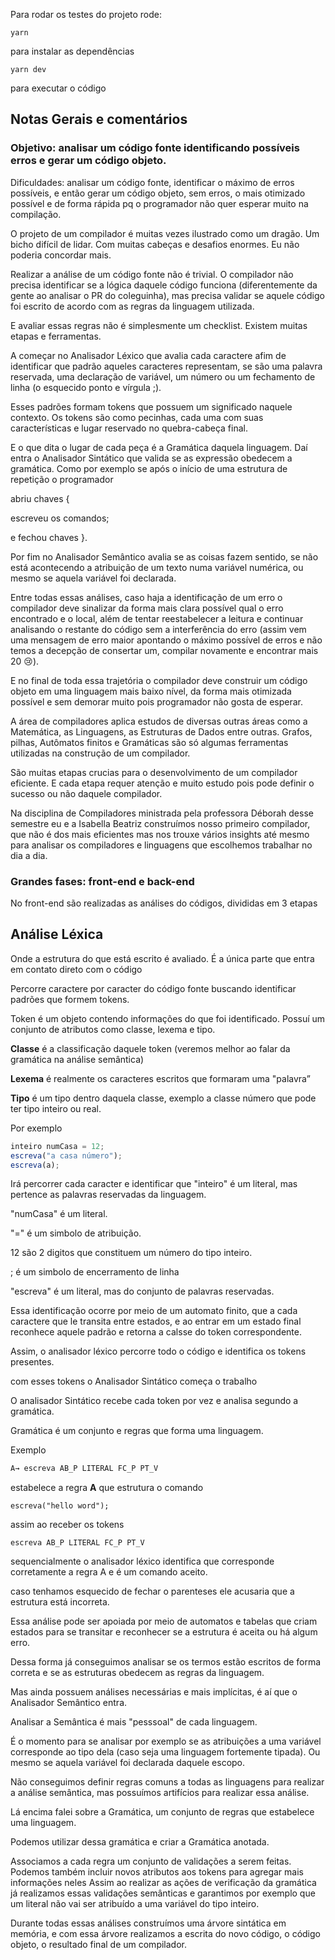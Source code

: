 Para rodar os testes do projeto rode: 

`yarn`

para instalar as dependências 

`yarn dev`

para executar o código

## Notas Gerais e comentários

### Objetivo: analisar um código fonte identificando possíveis erros e gerar um código objeto. 

Dificuldades: analisar um código fonte, identificar o máximo de erros possíveis, e então gerar um código objeto, sem erros, o mais otimizado possível e de forma rápida pq o programador não quer esperar muito na compilação. 

O projeto de um compilador é muitas vezes ilustrado como um dragão. Um bicho difícil de lidar. Com muitas cabeças e desafios enormes. Eu não poderia concordar mais. 

Realizar a análise de um código fonte não é trivial. O compilador não precisa identificar se a lógica daquele código funciona (diferentemente da gente ao analisar o PR do coleguinha), mas precisa validar se aquele código foi escrito de acordo com as regras da linguagem utilizada. 

E avaliar essas regras não é simplesmente um checklist. Existem muitas etapas e ferramentas. 

 A começar no Analisador Léxico que avalia cada caractere afim de identificar que padrão aqueles caracteres representam, se são uma palavra reservada, uma declaração de variável, um número ou um fechamento de linha (o esquecido ponto e vírgula ;). 

Esses padrões formam tokens que possuem um significado naquele contexto. Os tokens são como pecinhas, cada uma com suas características e lugar reservado no quebra-cabeça final.

E o que dita o lugar de cada peça é a Gramática daquela linguagem. Daí entra o Analisador Sintático que valida se as expressão obedecem a gramática. 
Como por exemplo se após o início de uma estrutura de repetição o programador 

abriu chaves { 

escreveu os comandos;

e fechou chaves }. 

Por fim no Analisador Semântico avalia se as coisas fazem sentido, se não está acontecendo a atribuição de um texto numa variável numérica, ou mesmo se aquela variável foi declarada. 

Entre todas essas análises, caso haja a identificação de um erro o compilador deve sinalizar da forma mais clara possível qual o erro encontrado e o local, além de tentar reestabelecer a leitura e continuar analisando o restante do código sem a interferência do erro (assim vem uma mensagem de erro maior apontando o máximo possível de erros e não temos a decepção de consertar um, compilar novamente e encontrar mais 20 😢). 

E no final de toda essa trajetória o compilador deve construir um código objeto em uma linguagem mais baixo nível, da forma mais otimizada possível e sem demorar muito pois programador não gosta de esperar. 

A área de compiladores aplica estudos de diversas outras áreas como a Matemática, as Linguagens, as Estruturas de Dados entre outras. Grafos, pilhas, Autômatos finitos e Gramáticas são só algumas ferramentas utilizadas na construção de um compilador.

São muitas etapas crucias para o desenvolvimento de um compilador eficiente. E cada etapa requer atenção e muito estudo pois pode definir o sucesso ou não daquele compilador. 

Na disciplina de Compiladores ministrada pela professora Déborah desse semestre eu e a Isabella Beatriz construímos nosso primeiro compilador, que não é dos mais eficientes mas nos trouxe vários insights até mesmo para analisar os compiladores e linguagens que escolhemos trabalhar no dia a dia. 

### Grandes fases: front-end e back-end 

No front-end são realizadas as análises do códigos, divididas em 3 etapas 

## Análise Léxica 

Onde a estrutura do que está escrito é avaliado. É a única parte que entra em contato direto com o código

Percorre caractere por caracter do código fonte buscando identificar padrões que formem tokens. 

Token é um objeto contendo informações do que foi identificado. Possuí um conjunto de atributos como classe, lexema e tipo. 

**Classe** é a classificação daquele token (veremos melhor ao falar da gramática na análise semântica) 

**Lexema** é realmente os caracteres escritos que formaram uma "palavra”

**Tipo** é um tipo dentro daquela classe, exemplo a classe número que pode ter tipo inteiro ou real. 

Por exemplo 

```jsx
inteiro numCasa = 12;
escreva("a casa número"); 
escreva(a);
```

Irá percorrer cada caracter e identificar que "inteiro" é um literal, mas pertence as palavras reservadas da linguagem. 

"numCasa" é um literal. 

"=" é um simbolo de atribuição. 

12 são 2 digitos que constituem um número do tipo inteiro. 

; é um simbolo de encerramento de linha 

"escreva" é um literal, mas do conjunto de palavras reservadas. 

Essa identificação ocorre por meio de um automato finito, que a cada caractere que le transita entre estados, e ao entrar em um estado final reconhece aquele padrão e retorna a calsse do token correspondente. 

Assim, o analisador léxico percorre todo o código e identifica os tokens presentes. 

com esses tokens o Analisador Sintático começa o trabalho 

O analisador Sintático recebe cada token por vez e analisa segundo a gramática. 

Gramática é um conjunto e regras que forma uma linguagem. 

Exemplo 

```jsx
A→ escreva AB_P LITERAL FC_P PT_V 
```

estabelece a regra **A** que estrutura o comando 

`escreva("hello word");`

assim ao receber os tokens 

`escreva AB_P LITERAL FC_P PT_V` 

sequencialmente o analisador léxico identifica que corresponde corretamente a regra A e é um comando aceito. 

caso tenhamos esquecido de fechar o parenteses ele acusaria que a estrutura está incorreta.

Essa análise pode ser apoiada por meio de automatos e tabelas que criam estados para se transitar e reconhecer se a estrutura é aceita ou há algum erro. 

Dessa forma já conseguimos analisar se os termos estão escritos de forma correta e se as estruturas obedecem as regras da linguagem. 

Mas ainda possuem análises necessárias e mais implícitas, é aí que o Analisador Semântico entra. 

Analisar a Semântica é mais "pesssoal" de cada linguagem. 

É o momento para se analisar por exemplo se as atribuições a uma variável corresponde ao tipo dela (caso seja uma linguagem fortemente tipada). Ou mesmo se aquela variável foi declarada daquele escopo. 

Não conseguimos definir regras comuns a todas as linguagens para realizar a análise semântica, mas possuímos artifícios para realizar essa análise. 

Lá encima falei sobre a Gramática, um conjunto de regras que estabelece uma linguagem. 

Podemos utilizar dessa gramática e criar a Gramática anotada. 

Associamos a cada regra um conjunto de validações a serem feitas. Podemos também incluir novos atributos aos tokens para agregar mais informações neles
Assim ao realizar as ações de verificação da gramática já realizamos essas validações semânticas e garantimos por exemplo que um literal não vai ser atribuído a uma variável do tipo inteiro. 

Durante todas essas análises construímos uma árvore sintática em memória, e com essa árvore realizamos a escrita do novo código, o código objeto, o resultado final de um compilador.

